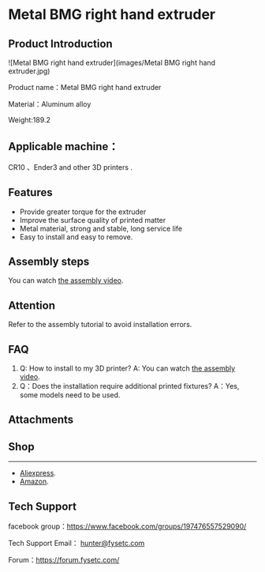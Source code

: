 # Metal BMG right hand extruder

## Product Introduction

![Metal BMG right hand extruder](images/Metal BMG right hand extruder.jpg)

Product name：Metal BMG right hand extruder

Material：Aluminum alloy

Weight:189.2

## Applicable machine：
CR10 、Ender3 and other 3D printers .

## Features

- Provide greater torque for the extruder
- Improve the surface quality of printed matter
- Metal material, strong and stable, long service life
- Easy to install and easy to remove.

## Assembly steps

You can watch  [the assembly video](待上传).

## Attention

Refer to the assembly tutorial to avoid installation errors.

## FAQ

1. Q: How to install to my 3D printer? A: You can watch  [the assembly video](待上传).
2. Q：Does the installation require additional printed fixtures?  A：Yes, some models need to be used.

## Attachments



## Shop

------

- [Aliexpress](https://www.aliexpress.com/item/33051147571.html?spm=2114.12010615.8148356.1.63c875fd4i1KEX).
- [Amazon](https://www.amazon.de/Drucker-BCZAMD-Extruder-Filament-Schwarz%C2%A1%C2%AD/dp/B07Y9PRL4P/ref=sr_1_5?__mk_de_DE=%C3%85M%C3%85%C5%BD%C3%95%C3%91&dchild=1&keywords=bczamd&qid=1597805241&sr=8-5).

## Tech Support

facebook group：https://www.facebook.com/groups/197476557529090/

Tech Support Email： hunter@fysetc.com 

Forum：https://forum.fysetc.com/